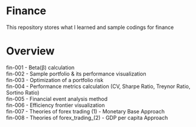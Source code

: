 # Finance
This repository stores what I learned and sample codings for finance

# Overview
fin-001 - Beta(β) calculation<br>
fin-002 - Sample portfolio & its performance visualization<br>
fin-003 - Optimization of a portfolio risk<br>
fin-004 - Performance metrics calculation (CV, Sharpe Ratio, Treynor Ratio, Sortino Ratio)<br>
fin-005 - Financial event analysis method<br>
fin-006 - Efficiency frontier visualization<br>
fin-007 - Theories of forex trading (1) - Monetary Base Approach<br>
fin-008 - Theories of forex_trading_(2) - GDP per capita Approach
